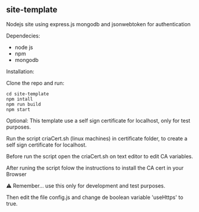 ## site-template

Nodejs site using express.js mongodb and jsonwebtoken for authentication

Dependecies:

- node js
- npm
- mongodb

Installation:

Clone the repo and run:

```
cd site-template
npm intall
npm run build
npm start

```

Optional:
This template use a self sign certificate for localhost, only for test purposes.

Run the script criaCert.sh (linux machines) in certificate folder, to create a self sign certificate for localhost.

Before run the script open the criaCert.sh on text editor to edit CA variables.

After runing the script folow the instructions to install the CA cert in your Browser

 :warning: Remember... use this only for development and test purposes.

Then edit the file config.js and change de boolean variable 'useHttps' to true.

